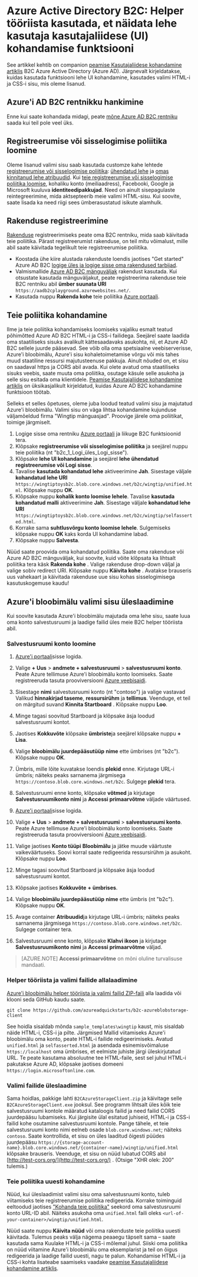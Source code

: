 <properties
    pageTitle="Azure Active Directory B2C: Lehe UI kohandamise abimees tööriista | Microsoft Azure'i"
    description="Kasutada, et näidata lehe UI kohandamise funktsiooni Azure Active Directory B2C tööriista helper."
    services="active-directory-b2c"
    documentationCenter=""
    authors="swkrish"
    manager="mbaldwin"
    editor="bryanla"/>

<tags
    ms.service="active-directory-b2c"
    ms.workload="identity"
    ms.tgt_pltfrm="na"
    ms.devlang="na"
    ms.topic="article"
    ms.date="07/22/2016"
    ms.author="swkrish"/>

# <a name="azure-active-directory-b2c-a-helper-tool-used-to-demonstrate-the-page-user-interface-ui-customization-feature"></a>Azure Active Directory B2C: Helper tööriista kasutada, et näidata lehe kasutaja kasutajaliidese (UI) kohandamise funktsiooni

See artikkel kehtib on companion [peamise Kasutajaliidese kohandamine artiklis](active-directory-b2c-reference-ui-customization.md) B2C Azure Active Directory (Azure AD). Järgnevalt kirjeldatakse, kuidas kasutada funktsiooni lehe UI kohandamine, kasutades valimi HTML-i ja CSS-i sisu, mis oleme lisanud.

## <a name="get-an-azure-ad-b2c-tenant"></a>Azure'i AD B2C rentnikku hankimine

Enne kui saate kohandada midagi, peate [mõne Azure AD B2C rentniku](active-directory-b2c-get-started.md) saada kui teil pole veel üks.

## <a name="create-a-sign-up-or-sign-in-policy"></a>Registreerumise või sisselogimise poliitika loomine

Oleme lisanud valimi sisu saab kasutada customze kahe lehtede [registreerumise või sisselogimise poliitika](active-directory-b2c-reference-policies.md): [ühendatud lehe](active-directory-b2c-reference-ui-customization.md) ja [omas kinnitanud lehe atribuudid](active-directory-b2c-reference-ui-customization.md). Kui [teie registreerumise või sisselogimise poliitika loomise](active-directory-b2c-reference-policies.md#create-a-sign-up-or-sign-in-policy), kohaliku konto (meiliaadress), Facebooki, Google ja Microsoft kuuluva **identiteedipakkujad**. Need on ainult sisepagulaste reintegreerimine, mida aktsepteerib meie valimi HTML-sisu.  Kui soovite, saate lisada ka need riigi sees ümberasustatud isikute alamhulk.

## <a name="register-an-application"></a>Rakenduse registreerimine

[Rakenduse](active-directory-b2c-app-registration.md) registreerimiseks peate oma B2C rentniku, mida saab käivitada teie poliitika. Pärast registreerumist rakenduse, on teil mitu võimalust, mille abil saate käivitada tegelikult teie registreerumise poliitika.

- Koostada ühe kiire alustada rakenduste loendis jaotises "Get started" Azure AD B2C [logige üles ja logige sisse oma rakendused tarbijad](active-directory-b2c-overview.md#getting-started).
- Valmismallide [Azure AD B2C mänguväljak](https://aadb2cplayground.azurewebsites.net) rakendust kasutada. Kui otsustate kasutada mänguväljakut, peate registreerima rakenduse teie B2C rentniku abil **ümber suunata URI** `https://aadb2cplayground.azurewebsites.net/`.
- Kasutada nuppu **Rakenda kohe** teie poliitika [Azure portaali](https://portal.azure.com/).

## <a name="customize-your-policy"></a>Teie poliitika kohandamine

Ilme ja teie poliitika kohandamiseks loomiseks vajaliku esmalt teatud põhimõtted Azure AD B2C HTML-i ja CSS-i failidega. Seejärel saate laadida oma staatiliseks sisuks avalikult kättesaadavaks asukohta, nii, et Azure AD B2C sellele juurde pääsevad. See võib olla oma spetsiaalne veebiserverisse, Azure'i bloobimälu, Azure'i sisu kohaletoimetamise võrgu või mis tahes muud staatiline ressursi majutusteenuse pakkuja. Ainult nõuded on, et sisu on saadaval https ja CORS abil avada. Kui olete avatud oma staatiliseks sisuks veebis, saate muuta oma poliitika, osutage käsule selle asukoha ja selle sisu esitada oma klientidele. [Peamise Kasutajaliidese kohandamine artiklis](active-directory-b2c-reference-ui-customization.md) on üksikasjalikult kirjeldatud, kuidas Azure AD B2C kohandamine funktsioon töötab.

Selleks et selles õpetuses, oleme juba loodud teatud valimi sisu ja majutatud Azure'i bloobimälu. Valimi sisu on väga lihtsa kohandamine kujunduse väljamõeldud firma "Wingtip mänguasjad". Proovige järele oma poliitikat, toimige järgmiselt.

1. Logige sisse oma rentniku [Azure portaali](https://portal.azure.com/) ja liikuge B2C funktsioonid tera.
2. Klõpsake **registreerumise või sisselogimise poliitika** ja seejärel nuppu teie poliitika (nt "b2c\_1\_Logi\_üles\_Logi\_sisse").
3. Klõpsake **lehe UI kohandamine** ja seejärel **lehe ühendatud registreerumise või Logi sisse**.
4. Tavalise **kasutada kohandatud lehe** aktiveerimine **Jah**. Sisestage väljale **kohandatud lehe URI** `https://wingtiptoysb2c.blob.core.windows.net/b2c/wingtip/unified.html`. Klõpsake nuppu **OK**.
5. Klõpsake nuppu **kohalik konto loomise lehele**. Tavalise **kasutada kohandatud malli** aktiveerimine **Jah**. Sisestage väljale **kohandatud lehe URI** `https://wingtiptoysb2c.blob.core.windows.net/b2c/wingtip/selfasserted.html`.
5. Korrake sama **suhtlusvõrgu konto loomise lehele**.
 Sulgemiseks klõpsake nuppu **OK** kaks korda UI kohandamine labad.
6. Klõpsake nuppu **Salvesta**.

Nüüd saate proovida oma kohandatud poliitika. Saate oma rakenduse või Azure AD B2C mänguväljak, kui soovite, kuid võite klõpsata ka lihtsalt poliitika tera käsk **Rakenda kohe** . Valige rakenduse drop-down väljal ja valige sobiv redirect URI. Klõpsake nuppu **Käivita kohe** . Avatakse brauseris uus vahekaart ja käivitada rakenduse uue sisu kohas sisselogimisega kasutuskogemuse kaudu!

## <a name="upload-the-sample-content-to-azure-blob-storage"></a>Azure'i bloobimälu valimi sisu üleslaadimine

Kui soovite kasutada Azure'i bloobimälu majutada oma lehe sisu, saate luua oma konto salvestusruumi ja laadige failid üles meie B2C helper tööriista abil.

### <a name="create-a-storage-account"></a>Salvestusruumi konto loomine

1. [Azure'i portaali](https://portal.azure.com/)sisse logida.
2. Valige **+ Uus** > **andmete + salvestusruumi** > **salvestusruumi konto**. Peate Azure tellimuse Azure'i bloobimälu konto loomiseks. Saate registreeruda tasuta prooviversiooni [Azure veebisaidi](https://azure.microsoft.com/pricing/free-trial/).
3. Sisestage **nimi** salvestusruumi konto (nt "contoso") ja valige vastavad Valikud **hinnakirjad taseme**, **ressursirühm** ja **tellimus**. Veenduge, et teil on märgitud suvand **Kinnita Startboard** . Klõpsake nuppu **Loo**.
4. Minge tagasi soovitud Startboard ja klõpsake äsja loodud salvestusruumi kontot.
5. Jaotises **Kokkuvõte** klõpsake **ümbriste**ja seejärel klõpsake nuppu **+ Lisa**.
6. Valige **bloobimälu** **juurdepääsutüüp** **nime** ette ümbrises (nt "b2c"). Klõpsake nuppu **OK**.
7. Ümbris, mille lõite kuvatakse loendis **plekid** enne. Kirjutage URL-i ümbris; näiteks peaks sarnanema järgmisega `https://contoso.blob.core.windows.net/b2c`. Sulgege **plekid** tera.
8. Salvestusruumi enne konto, klõpsake **võtmed** ja kirjutage **Salvestusruumikonto nimi** ja **Accessi primaarvõtme** väljade väärtused.

1. [Azure'i portaali](https://portal.azure.com/)sisse logida.
2. Valige **+ Uus** > **andmete + salvestusruumi** > **salvestusruumi konto**. Peate Azure tellimuse Azure'i bloobimälu konto loomiseks. Saate registreeruda tasuta prooviversiooni [Azure veebisaidi](https://azure.microsoft.com/pricing/free-trial/).
3. Valige jaotises **Konto tüüpi** **Bloobimälu** ja jätke muude väärtuste vaikeväärtuseks.  Soovi korral saate redigeerida ressursirühm ja asukoht.  Klõpsake nuppu **Loo**.
4. Minge tagasi soovitud Startboard ja klõpsake äsja loodud salvestusruumi kontot.
5. Klõpsake jaotises **Kokkuvõte** **+ ümbrises**.
6. Valige **bloobimälu** **juurdepääsutüüp** **nime** ette ümbris (nt "b2c"). Klõpsake nuppu **OK**.
7. Avage container **Atribuudid**ja kirjutage URL-i ümbris; näiteks peaks sarnanema järgmisega `https://contoso.blob.core.windows.net/b2c`. Sulgege container tera.
8. Salvestusruumi enne konto, klõpsake **Klahvi ikoon** ja kirjutage **Salvestusruumikonto nimi** ja **Accessi primaarvõtme** väljad.

> [AZURE.NOTE]
    **Accessi primaarvõtme** on mõni oluline turvalisuse mandaati.

### <a name="download-the-helper-tool-and-sample-files"></a>Helper tööriista ja valimi failide allalaadimine

[Azure'i bloobimälu helper tööriista ja valimi failid ZIP-faili](https://github.com/azureadquickstarts/b2c-azureblobstorage-client/archive/master.zip) alla laadida või klooni seda GitHub kaudu saate.

```
git clone https://github.com/azureadquickstarts/b2c-azureblobstorage-client
```

See hoidla sisaldab mõnda `sample_templates\wingtip` kaust, mis sisaldab näide HTML-i, CSS-i ja pilte. Järgmised Mallid viitamiseks Azure'i bloobimälu oma konto, peate HTML-i failide redigeerimiseks. Avatud `unified.html` ja `selfasserted.html` ja asendada esinemisvõimaluse `https://localhost` oma ümbrises, et eelmiste juhiste järgi üleskirjutatud URL. Te peate kasutama absoluutne tee HTML-faile, sest sel juhul HTML-i pakutakse Azure AD, klõpsake jaotises domeeni `https://login.microsoftonline.com`.

### <a name="upload-the-sample-files"></a>Valimi failide üleslaadimine

Sama hoidlas, pakkige lahti `B2CAzureStorageClient.zip` ja käivitage selle `B2CAzureStorageClient.exe` jooksul. See programm lihtsalt üles kõik teie salvestusruumi kontole määratud kataloogis failid ja need failid CORS juurdepääsu lubamiseks. Kui järgisite ülal esitatud juhiseid, HTML-i ja CSS-i failid kohe osutamine salvestusruumi kontole. Pange tähele, et teie salvestusruumi konto nimi eelneb osade `blob.core.windows.net`; näiteks `contoso`. Saate kontrollida, et sisu on üles laaditud õigesti püüdes juurdepääsu `https://{storage-account-name}.blob.core.windows.net/{container-name}/wingtip/unified.html` klõpsake brauseris. Veenduge, et sisu on nüüd lubatud CORS abil [http://test-cors.org/](http://test-cors.org/) . (Otsige "XHR olek: 200" tulemis.)

### <a name="customize-your-policy-again"></a>Teie poliitika uuesti kohandamine

Nüüd, kui üleslaadimist valimi sisu oma salvestusruumi konto, tuleb viitamiseks teie registreerumise poliitika redigeerida. Korrake toiminguid eeltoodud jaotises ["Kohanda teie poliitika"](#customize-your-policy) seekord oma salvestusruumi konto URL-ID abil. Näiteks asukoha oma `unified.html` faili oleks `<url-of-your-container>/wingtip/unified.html`.

Nüüd saate nuppu **Käivita nüüd** või oma rakenduste teie poliitika uuesti käivitada. Tulemus peaks välja nägema peaaegu täpselt sama – saate kasutada sama Kuulake HTML-i ja CSS-i mõlemal juhul. Siiski oma poliitika on nüüd viitamine Azure'i bloobimälu oma eksemplarist ja teil on õigus redigeerida ja laadige failid uuesti, nagu te palun. Kohandamise HTML-i ja CSS-i kohta lisateabe saamiseks vaadake [peamise Kasutajaliidese kohandamine artiklis](active-directory-b2c-reference-ui-customization.md).
